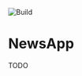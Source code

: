 ![Build](https://github.com/KimAdrian/NewsApp/actions/workflows/build.yml/badge.svg)
# NewsApp
TODO
